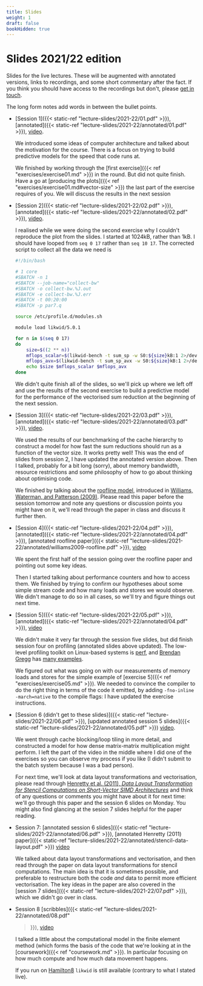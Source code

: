 ```yaml
---
title: Slides
weight: 1
draft: false
bookHidden: true
---
```


# Slides 2021/22 edition

Slides for the live lectures. These will be augmented with annotated
versions, links to recordings, and some short commentary after the
fact. If you think you should have access to the recordings but don't,
please [get in touch](mailto:lawrence@wence.uk).

The long form notes add words in between the bullet points.

- [Session 1]({{< static-ref "lecture-slides/2021-22/01.pdf" >}}),
  [annotated]({{< static-ref "lecture-slides/2021-22/annotated/01.pdf" >}}),
  [video](https://durham.cloud.panopto.eu/Panopto/Pages/Viewer.aspx?id=052e8585-00a0-444a-829a-ae1900b6870e).

  We introduced some ideas of computer architecture and talked about
  the motivation for the course. There is a focus on trying to build
  predictive models for the speed that code runs at.

  We finished by working through the [first exercise]({{< ref
  "exercises/exercise01.md" >}}) in the round. But did not quite finish. Have a
  go at [producing the plots]({{< ref "exercises/exercise01.md#vector-size" >}})
  the last part of the exercise requires of you. We will discuss the
  results in the next session

- [Session 2]({{< static-ref "lecture-slides/2021-22/02.pdf" >}}),
  [annotated]({{< static-ref "lecture-slides/2021-22/annotated/02.pdf" >}}),
  [video](https://durham.cloud.panopto.eu/Panopto/Pages/Viewer.aspx?id=deba6d06-5908-49af-bf74-ae1a0143da57).

  I realised while we were doing the second exercise why I couldn't
  reproduce the plot from the slides. I started at 1024kB, rather than
  1kB. I should have looped from `seq 0 17` rather than `seq 10 17`.
  The corrected script to collect all the data we need is

  ```sh
  #!/bin/bash

  # 1 core
  #SBATCH -n 1
  #SBATCH --job-name="collect-bw"
  #SBATCH -o collect-bw.%J.out
  #SBATCH -e collect-bw.%J.err
  #SBATCH -t 00:20:00
  #SBATCH -p par7.q

  source /etc/profile.d/modules.sh

  module load likwid/5.0.1

  for n in $(seq 0 17)
  do
      size=$((2 ** n))
      mflops_scalar=$(likwid-bench -t sum_sp -w S0:${size}kB:1 2>/dev/null | grep MFlops/s | cut -f 3)
      mflops_avx=$(likwid-bench -t sum_sp_avx -w S0:${size}kB:1 2>/dev/null | grep MFlops/s | cut -f 3)
      echo $size $mflops_scalar $mflops_avx
  done
  ```

  We didn't quite finish all of the slides, so we'll pick up where we
  left off and use the results of the second exercise to build a
  predictive model for the performance of the vectorised sum reduction
  at the beginning of the next session.

- [Session 3]({{< static-ref "lecture-slides/2021-22/03.pdf" >}}),
  [annotated]({{< static-ref "lecture-slides/2021-22/annotated/03.pdf" >}}),
  [video](https://durham.cloud.panopto.eu/Panopto/Pages/Viewer.aspx?id=4f7435e0-1b80-4bd6-a9a3-ae2000c78ca7).

  We used the results of our benchmarking of the cache hierarchy to
  construct a model for how fast the sum reductions should run as a
  function of the vector size. It works pretty well! This was the end
  of slides from session 2, I have updated the annotated version
  above. Then I talked, probably for a bit long (sorry), about memory
  bandwidth, resource restrictions and some philosophy of how to go
  about thinking about optimising code.

  We finished by talking about the [roofline
  model](https://en.wikipedia.org/wiki/Roofline_model),
  introduced in [Williams, Waterman, and Patterson
  (2009)](https://people.eecs.berkeley.edu/~kubitron/cs252/handouts/papers/RooflineVyNoYellow.pdf).
  Please read this paper before the session tomorrow and note any
  questions or discussion points you might have on it, we'll read
  through the paper in class and discuss it further then.

- [Session 4]({{< static-ref "lecture-slides/2021-22/04.pdf" >}}),
  [annotated]({{< static-ref "lecture-slides/2021-22/annotated/04.pdf" >}}),
  [annotated roofline paper]({{< static-ref
  "lecture-slides/2021-22/annotated/williams2009-roofline.pdf" >}}), [video](https://durham.cloud.panopto.eu/Panopto/Pages/Viewer.aspx?id=a5d68405-a795-42c3-bc7b-ae21014beb02)

  We spent the first half of the session going over the roofline paper
  and pointing out some key ideas.

  Then I started talking about performance counters and how to access
  them. We finished by trying to confirm our hypotheses about some
  simple stream code and how many loads and stores we would observe.
  We didn't manage to do so in all cases, so we'll try and figure
  things out next time.

- [Session 5]({{< static-ref "lecture-slides/2021-22/05.pdf" >}}),
  [annotated]({{< static-ref "lecture-slides/2021-22/annotated/04.pdf" >}}),
  [video](https://durham.cloud.panopto.eu/Panopto/Pages/Viewer.aspx?id=b584f983-febd-4969-b691-ae2700c4eab1)

  We didn't make it very far through the session five slides, but did
  finish session four on profiling (annotated slides above updated).
  The low-level profiling toolkit on Linux-based systems is
  [perf](https://perf.wiki.kernel.org/index.php/Main_Page), and
  [Brendan Gregg](https://www.brendangregg.com/) has [many
  examples](https://www.brendangregg.com/perf.html).

  We figured out what was going on with our measurements of memory
  loads and stores for the simple example of [exercise 5]({{< ref
  "exercises/exercise05.md" >}}). We needed to convince the compiler
  to do the right thing in terms of the code it emitted, by adding
  `-fno-inline -march=native` to the compile flags: I have updated the
  exercise instructions.

- [Session 6 (didn't get to these slides)]({{< static-ref "lecture-slides/2021-22/06.pdf" >}}), [updated
  annotated session 5 slides]({{< static-ref
  "lecture-slides/2021-22/annotated/05.pdf" >}})
  [video](https://durham.cloud.panopto.eu/Panopto/Pages/Viewer.aspx?id=d7309aaa-c6c8-4b31-96b7-ae280132de5c).

  We went through cache blocking/loop tiling in more detail, and
  constructed a model for how dense matrix-matrix multiplication might
  perform. I left the part of the video in the middle where I did one
  of the exercises so you can observe my process if you like (I didn't
  submit to the batch system because I was a bad person).

  For next time, we'll look at data layout transformations and
  vectorisation, please read through [Henretty et al. (2011), _Data Layout
  Transformation for Stencil Computations on Short-Vector SIMD
  Architectures_](https://web.cs.ucla.edu/~pouchet/doc/cc-article.11.pdf)
  and think of any questions or comments you might have about it for
  next time: we'll go through this paper and the session 6 slides on
  Monday. You might also find glancing at the sesion 7 slides helpful
  for the paper reading.

- Session 7: [annotated session 6 slides]({{< static-ref "lecture-slides/2021-22/annotated/06.pdf" >}}),
  [annotated Henretty (2011) paper]({{< static-ref
  "lecture-slides/2021-22/annotated/stencil-data-layout.pdf" >}})
  [video](https://durham.cloud.panopto.eu/Panopto/Pages/Viewer.aspx?id=6d609469-e249-4ae5-a362-ae2e00c4d672)

  We talked about data layout transformations and vectorisation, and
  then read through the paper on data layout transformations for
  stencil computations. The main idea is that it is sometimes
  possible, and preferable to restructure both the code _and_ data to
  permit more efficient vectorisation. The key ideas in the paper are
  also covered in the [session 7 slides]({{< static-ref
  "lecture-slides/2021-22/07.pdf" >}}), which we didn't go over in class.


- Session 8 [scribbles]({{< static-ref "lecture-slides/2021-22/annotated/08.pdf"
  >}}),
  [video](https://durham.cloud.panopto.eu/Panopto/Pages/Viewer.aspx?id=fff86be1-ecf5-4629-b3df-ae2f0129effe)

  I talked a little about the computational model in the finite
  element method (which forms the basis of the code that we're looking
  at in the [coursework]({{< ref "coursework.md" >}}). In particular
  focusing on how much compute and how much data movement happens.

  If you run on
  [Hamilton8](https://www.dur.ac.uk/arc/hamilton/migration/) `likwid`
  is still available (contrary to what I stated live).
